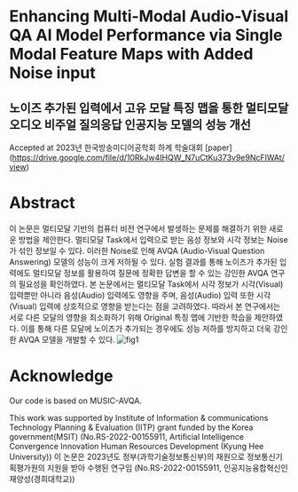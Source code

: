# Enhancing Multi-Modal Audio-Visual QA AI Model Performance via Single Modal Feature Maps with Added Noise input

## 노이즈 추가된 입력에서 고유 모달 특징 맵을 통한 멀티모달 오디오 비주얼 질의응답 인공지능 모델의 성능 개선
Accepted at 2023년 한국방송미디어공학회 하계 학술대회
[paper] (https://drive.google.com/file/d/10RkJw4IHQW_N7uCtKu373v9e9NcFlWAt/view)

# Abstract

이 논문은 멀티모달 기반의 컴퓨터 비전 연구에서 발생하는 문제를 해결하기 위한 새로운 방법을 제안한다. 멀티모달 Task에서 입력으로 받는 음성 정보와 시각 정보는 Noise가 섞인 정보일 수 있다. 이러한 Noise로 인해 AVQA (Audio-Visual Question Answering) 모델의 성능이 크게 저하될 수 있다. 실험 결과를 통해 노이즈가 추가된 입력에도 멀티모달 정보를 활용하여 질문에 정확한 답변을 할 수 있는 강인한 AVQA 연구의 필요성을 확인하였다. 본 논문에서는 멀티모달 Task에서 시각 정보가 시각(Visual) 입력뿐만 아니라 음성(Audio) 입력에도 영향을 주며, 음성(Audio) 입력 또한 시각(Visual) 입력에 상호적으로 영향을 받는다는 점을 고려하였다. 따라서 본 연구에서는 서로 다른 모달의 영향을 최소화하기 위해 Original 특징 맵에 기반한 학습을 제안하였다. 이를 통해 다른 모달에 노이즈가 추가되는 경우에도 성능 저하를 방지하고 더욱 강인한 AVQA 모델을 개발할 수 있다.
![fig1](https://github.com/9yur1/MUSIC-AVQA_add_noise/assets/89121926/5280e07e-15a1-4c69-b61d-d2c53b6b1e3a)

# Acknowledge
Our code is based on MUSIC-AVQA.

This work was supported by Institute of Information & communications Technology Planning & Evaluation (IITP) grant funded by the Korea government(MSIT) (No.RS-2022-00155911, Artificial Intelligence Convergence Innovation Human Resources Development (Kyung Hee University))
이 논문은 2023년도 정부(과학기술정보통신부)의 재원으로 정보통신기획평가원의 지원을 받아 수행된 연구임 (No.RS-2022-00155911, 인공지능융합혁신인재양성(경희대학교))
